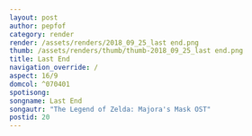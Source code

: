 ```yaml
---
layout: post
author: pepfof
category: render
render: /assets/renders/2018_09_25_last end.png
thumb: /assets/renders/thumb/thumb-2018_09_25_last end.png
title: Last End
navigation_override: /
aspect: 16/9
domcol: ^070401
spotisong: 
songname: Last End
songautr: "The Legend of Zelda: Majora's Mask OST"
postid: 20
---
```


<!--USER BEGIN 1-->

<!--USER END 1-->

<!--more-->
<!--USER BEGIN 2-->

<!--USER END 2-->

